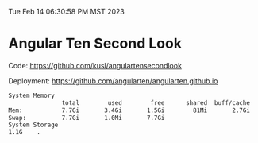 Tue Feb 14 06:30:58 PM MST 2023

# Angular Ten Second Look

Code: https://github.com/kusl/angulartensecondlook

Deployment: https://github.com/angularten/angularten.github.io

```bash
System Memory
               total        used        free      shared  buff/cache   available
Mem:           7.7Gi       3.4Gi       1.5Gi        81Mi       2.7Gi       3.9Gi
Swap:          7.7Gi       1.0Mi       7.7Gi
System Storage
1.1G	.
```
